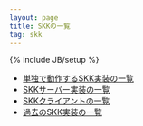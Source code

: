 ```yaml
---
layout: page
title: SKKの一覧
tag: skk
---
```

{% include JB/setup %}

 * [単独で動作するSKK実装の一覧](skks.html)
 * [SKKサーバー実装の一覧](servers.html)
 * [SKKクライアントの一覧](clients.html)
 * [過去のSKK実装の一覧](historic.html)

